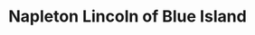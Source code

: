---
title: "Napleton Lincoln of Blue Island"
url: /blue-island/napleton-lincoln-of-blue-island/
shop: car
---